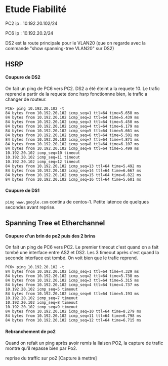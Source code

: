 
# Etude Fiabilité

PC2 ip : 10.192.20.102/24 

PC6 ip : 10.192.20.2/24

DS2 est la route principale pour le VLAN20 (que on regarde avec la commande "show spanning-tree VLAN20" sur DS2)

## HSRP

#### Coupure de DS2

On fait un ping de PC6 vers PC2. 
DS2 a été éteint a la requete 10. 
Le trafic reprend a partir de la requete donc hsrp fonctionnne bien, le trafic a changer de routeur. 

```
PC6> ping 10.192.20.102 -t
84 bytes from 10.192.20.102 icmp_seq=1 ttl=64 time=5.658 ms
84 bytes from 10.192.20.102 icmp_seq=2 ttl=64 time=5.439 ms
84 bytes from 10.192.20.102 icmp_seq=3 ttl=64 time=5.450 ms
84 bytes from 10.192.20.102 icmp_seq=4 ttl=64 time=6.179 ms
84 bytes from 10.192.20.102 icmp_seq=5 ttl=64 time=5.661 ms
84 bytes from 10.192.20.102 icmp_seq=6 ttl=64 time=5.501 ms
84 bytes from 10.192.20.102 icmp_seq=7 ttl=64 time=4.871 ms
84 bytes from 10.192.20.102 icmp_seq=8 ttl=64 time=6.107 ms
84 bytes from 10.192.20.102 icmp_seq=9 ttl=64 time=5.499 ms
10.192.20.102 icmp_seq=10 timeout
10.192.20.102 icmp_seq=11 timeout
10.192.20.102 icmp_seq=12 timeout
84 bytes from 10.192.20.102 icmp_seq=13 ttl=64 time=5.492 ms
84 bytes from 10.192.20.102 icmp_seq=14 ttl=64 time=6.667 ms
84 bytes from 10.192.20.102 icmp_seq=15 ttl=64 time=6.822 ms
84 bytes from 10.192.20.102 icmp_seq=16 ttl=64 time=5.601 ms
```

#### Coupure de DS1

`ping www.google.com` continu de centos-1. Petite latence de quelques secondes avant reprise.

## Spanning Tree et Etherchannel

#### Coupure d'un brin de po2 puis des 2 brins

On fait un ping de PC6 vers PC2. 
Le premier timeout c'est quand on a fait tombé une interface entre AS2 et DS2. 
Les 3 timeout après c'est quand la seconde interface est tombé. 
On voit bien que le trafic reprend. 

```
PC6> ping 10.192.20.102 -t
84 bytes from 10.192.20.102 icmp_seq=1 ttl=64 time=4.329 ms
84 bytes from 10.192.20.102 icmp_seq=2 ttl=64 time=5.738 ms
84 bytes from 10.192.20.102 icmp_seq=3 ttl=64 time=5.315 ms
84 bytes from 10.192.20.102 icmp_seq=4 ttl=64 time=4.737 ms
10.192.20.102 icmp_seq=5 timeout
84 bytes from 10.192.20.102 icmp_seq=6 ttl=64 time=5.193 ms
10.192.20.102 icmp_seq=7 timeout
10.192.20.102 icmp_seq=8 timeout
10.192.20.102 icmp_seq=9 timeout
84 bytes from 10.192.20.102 icmp_seq=10 ttl=64 time=8.279 ms
84 bytes from 10.192.20.102 icmp_seq=11 ttl=64 time=6.798 ms
84 bytes from 10.192.20.102 icmp_seq=12 ttl=64 time=6.715 ms
```


#### Rebranchement de po2

Quand on refait un ping après avoir remis la liaison PO2,
la capture de trafic montre qu'il repasse bien par Po2. 

reprise du traffic sur po2 [Capture à mettre]


